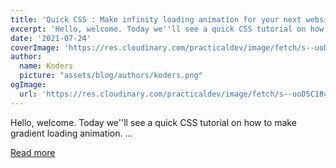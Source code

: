 ```yaml
---
title: 'Quick CSS : Make infinity loading animation for your next website.'
excerpt: 'Hello, welcome. Today we''ll see a quick CSS tutorial on how to make gradient loading animation.     ...'
date: '2021-07-24'
coverImage: 'https://res.cloudinary.com/practicaldev/image/fetch/s--uoD5C18c--/c_imagga_scale,f_auto,fl_progressive,h_420,q_auto,w_1000/https://dev-to-uploads.s3.amazonaws.com/uploads/articles/srptrn6cjgr3ddex3s18.png'
author:
  name: Koders
  picture: "assets/blog/authors/koders.png"
ogImage:
  url: 'https://res.cloudinary.com/practicaldev/image/fetch/s--uoD5C18c--/c_imagga_scale,f_auto,fl_progressive,h_420,q_auto,w_1000/https://dev-to-uploads.s3.amazonaws.com/uploads/articles/srptrn6cjgr3ddex3s18.png'
---
```


Hello, welcome. Today we''ll see a quick CSS tutorial on how to make gradient loading animation.     ...

[Read more](https://dev.to/kunaal438/quick-css-make-infinity-loading-animation-for-your-next-website-187k)
